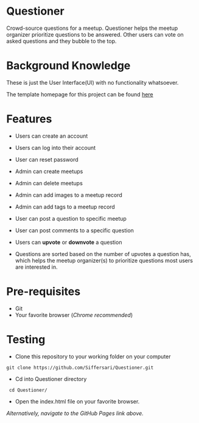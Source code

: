 # Questioner

Crowd-source questions for a meetup. Questioner helps the meetup organizer prioritize
questions to be answered. Other users can vote on asked questions and they bubble to the top.

# Background Knowledge
These is just the User Interface(UI) with no functionality whatsoever.

The template homepage for this project can be found [here](https://siffersari.github.io/Questioner/)

# Features
* Users can create an account
* Users can log into their account
* User can reset password
* Admin can create meetups
* Admin can delete meetups
* Admin can add images to a meetup record
* Admin can add tags to a meetup record

* User can post a question to specific meetup
* User can post comments to a specific question
* Users can **upvote** or **downvote** a question
* Questions are sorted based on the number of upvotes a question has, which helps the
meetup organizer(s) to prioritize questions most users are interested in.

# Pre-requisites
* Git
* Your favorite browser (*Chrome recommended*)


# Testing 
* Clone this repository to your working folder on your computer
``` 
git clone https://github.com/Siffersari/Questioner.git
 ```

 * Cd into Questioner directory
 ```
  cd Questioner/
  ```
* Open the index.html file on your favorite browser.

*Alternatively, navigate to the GitHub Pages link above.*